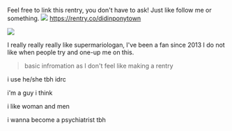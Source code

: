 Feel free to link this rentry, you don't have to ask! Just like follow me or something. ![](https://64.media.tumblr.com/17fa24b7f596eafbc41cd260075cd953/220085b3aefed706-7c/s75x75_c1/b00262de198e5f7bd82743e42a51fbab24596205.gifv)
https://rentry.co/didinponytown



![](https://i.imgur.com/RSBJ47o.png)

I really really really like supermariologan, I've been a fan since 2013 I do not like when people try and one-up me on this.
> basic infromation as I don't feel like making a rentry

i use he/she tbh idrc

i'm a guy i think

i like woman and men

 i wanna become a psychiatrist tbh
